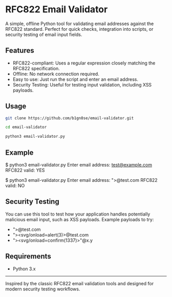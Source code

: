RFC822 Email Validator
=====================

A simple, offline Python tool for validating email addresses against the RFC822 standard.
Perfect for quick checks, integration into scripts, or security testing of email input fields.

Features
--------
- RFC822-compliant: Uses a regular expression closely matching the RFC822 specification.
- Offline: No network connection required.
- Easy to use: Just run the script and enter an email address.
- Security Testing: Useful for testing input validation, including XSS payloads.

Usage
-----

```sh
git clone https://github.com/b1gn0se/email-validator.git
```

```sh
cd email-validator
```

```sh
python3 email-validator.py
```

Example
-------
$ python3 email-validator.py
Enter email address: test@example.com
RFC822 valid: YES

$ python3 email-validator.py
Enter email address: "><script>alert(1)</script>@test.com
RFC822 valid: NO

Security Testing
----------------
You can use this tool to test how your application handles potentially malicious email input, such as XSS payloads.
Example payloads to try:
- "><script>alert(1)</script>@test.com
- "><svg/onload=alert(3)>@test.com
- "><svg/onload=confirm(1337)>"@x.y

Requirements
------------
- Python 3.x

---
Inspired by the classic RFC822 email validation tools and designed for modern security testing workflows.
